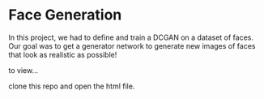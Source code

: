 # Face Generation

In this project, we had to  define and train a DCGAN on a dataset of faces. Our goal was to get a generator network to generate new images of faces that look as realistic as possible!

to view...

clone this repo and open the html file.
